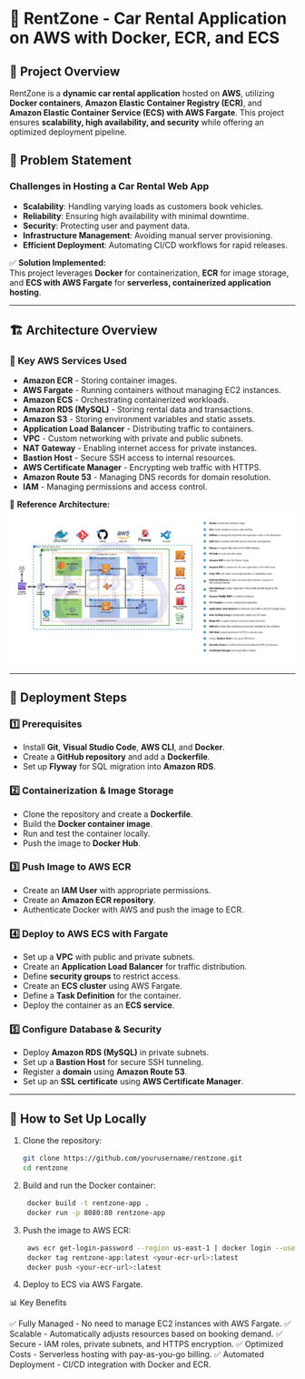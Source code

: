 # 🚗 RentZone - Car Rental Application on AWS with Docker, ECR, and ECS

## 📌 Project Overview

RentZone is a **dynamic car rental application** hosted on **AWS**, utilizing **Docker containers**, **Amazon Elastic Container Registry (ECR)**, and **Amazon Elastic Container Service (ECS) with AWS Fargate**. This project ensures **scalability, high availability, and security** while offering an optimized deployment pipeline.

## 🎯 Problem Statement

### Challenges in Hosting a Car Rental Web App
- **Scalability**: Handling varying loads as customers book vehicles.
- **Reliability**: Ensuring high availability with minimal downtime.
- **Security**: Protecting user and payment data.
- **Infrastructure Management**: Avoiding manual server provisioning.
- **Efficient Deployment**: Automating CI/CD workflows for rapid releases.

✅ **Solution Implemented:**  
This project leverages **Docker** for containerization, **ECR** for image storage, and **ECS with AWS Fargate** for **serverless, containerized application hosting**.

---

## 🏗️ Architecture Overview

### 🔹 Key AWS Services Used
- **Amazon ECR** - Storing container images.
- **AWS Fargate** - Running containers without managing EC2 instances.
- **Amazon ECS** - Orchestrating containerized workloads.
- **Amazon RDS (MySQL)** - Storing rental data and transactions.
- **Amazon S3** - Storing environment variables and static assets.
- **Application Load Balancer** - Distributing traffic to containers.
- **VPC** - Custom networking with private and public subnets.
- **NAT Gateway** - Enabling internet access for private instances.
- **Bastion Host** - Secure SSH access to internal resources.
- **AWS Certificate Manager** - Encrypting web traffic with HTTPS.
- **Amazon Route 53** - Managing DNS records for domain resolution.
- **IAM** - Managing permissions and access control.

📌 **Reference Architecture:**  
![Architecture](2._Docker.jpg)

---

## 🚀 Deployment Steps

### 1️⃣ Prerequisites
- Install **Git**, **Visual Studio Code**, **AWS CLI**, and **Docker**.
- Create a **GitHub repository** and add a **Dockerfile**.
- Set up **Flyway** for SQL migration into **Amazon RDS**.

### 2️⃣ Containerization & Image Storage
- Clone the repository and create a **Dockerfile**.
- Build the **Docker container image**.
- Run and test the container locally.
- Push the image to **Docker Hub**.

### 3️⃣ Push Image to AWS ECR
- Create an **IAM User** with appropriate permissions.
- Create an **Amazon ECR repository**.
- Authenticate Docker with AWS and push the image to ECR.

### 4️⃣ Deploy to AWS ECS with Fargate
- Set up a **VPC** with public and private subnets.
- Create an **Application Load Balancer** for traffic distribution.
- Define **security groups** to restrict access.
- Create an **ECS cluster** using AWS Fargate.
- Define a **Task Definition** for the container.
- Deploy the container as an **ECS service**.

### 5️⃣ Configure Database & Security
- Deploy **Amazon RDS (MySQL)** in private subnets.
- Set up a **Bastion Host** for secure SSH tunneling.
- Register a **domain** using **Amazon Route 53**.
- Set up an **SSL certificate** using **AWS Certificate Manager**.

---

## 🔧 How to Set Up Locally

1. Clone the repository:
   ```sh
   git clone https://github.com/yourusername/rentzone.git
   cd rentzone

2. Build and run the Docker container:
   ```sh
    docker build -t rentzone-app .
    docker run -p 8080:80 rentzone-app

3. Push the image to AWS ECR:
   ```sh
    aws ecr get-login-password --region us-east-1 | docker login --username AWS --password-stdin <your-ecr-url>
    docker tag rentzone-app:latest <your-ecr-url>:latest
    docker push <your-ecr-url>:latest

4. Deploy to ECS via AWS Fargate.

📊 Key Benefits

✅ Fully Managed - No need to manage EC2 instances with AWS Fargate.
✅ Scalable - Automatically adjusts resources based on booking demand.
✅ Secure - IAM roles, private subnets, and HTTPS encryption.
✅ Optimized Costs - Serverless hosting with pay-as-you-go billing.
✅ Automated Deployment - CI/CD integration with Docker and ECR.
